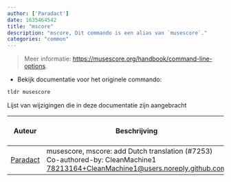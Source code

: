 ```yaml
---
author: ['Paradact']
date: 1635464542
title: "mscore"
description: "mscore, Dit commando is een alias van `musescore`."
categories: "common"
---
```

> Meer informatie: <https://musescore.org/handbook/command-line-options>.

- Bekijk documentatie voor het originele commando:

```bash
tldr musescore
```
Lijst van wijzigingen die in deze documentatie zijn aangebracht


Auteur | Beschrijving | ISO 8601 datum formaat | Link naar GitHub
------|-----|-----|-----
[Paradact](mailto:44441385+Paradact@users.noreply.github.com) | musescore, mscore: add Dutch translation (#7253) Co-authored-by: CleanMachine1 <78213164+CleanMachine1@users.noreply.github.com> | 2021-10-29T01:42:22 | [f28ae0118173](https://github.com/tldr-pages/tldr/commit/f28ae0118173be8c85f8a21e929fcd9a869f035c)

